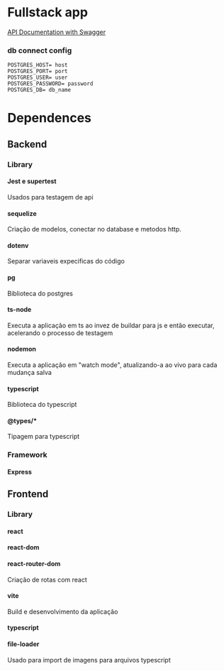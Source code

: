 # Fullstack app

<a href="https://app.swaggerhub.com/apis-docs/LEONARDOLUZ07/profissionais/1.0.0" _blank="_blank" >API Documentation with Swagger</a>

### db connect config
```
POSTGRES_HOST= host
POSTGRES_PORT= port
POSTGRES_USER= user
POSTGRES_PASSWORD= password
POSTGRES_DB= db_name
```

# Dependences

## Backend

### Library
#### Jest e supertest
Usados para testagem de api

#### sequelize
Criação de modelos, conectar no database e metodos http.

#### dotenv
Separar variaveis expecificas do código

#### pg
Biblioteca do postgres

#### ts-node
Executa a aplicação em ts ao invez de buildar para js e então executar, acelerando o processo de testagem

#### nodemon
Executa a aplicação em "watch mode", atualizando-a ao vivo para cada mudança salva

#### typescript
Biblioteca do typescript

#### @types/*
Tipagem para typescript

### Framework
#### Express

## Frontend

### Library
#### react

#### react-dom

#### react-router-dom
Criação de rotas com react

#### vite
Build e desenvolvimento da aplicação

#### typescript

#### file-loader
Usado para import de imagens para arquivos typescript

